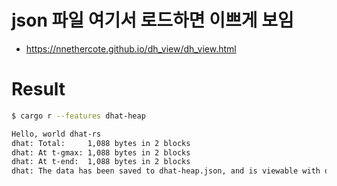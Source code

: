 # json 파일 여기서 로드하면 이쁘게 보임

- https://nnethercote.github.io/dh_view/dh_view.html

# Result

```bash
$ cargo r --features dhat-heap

Hello, world dhat-rs
dhat: Total:     1,088 bytes in 2 blocks
dhat: At t-gmax: 1,088 bytes in 2 blocks
dhat: At t-end:  1,088 bytes in 2 blocks
dhat: The data has been saved to dhat-heap.json, and is viewable with dhat/dh_view.html
```

